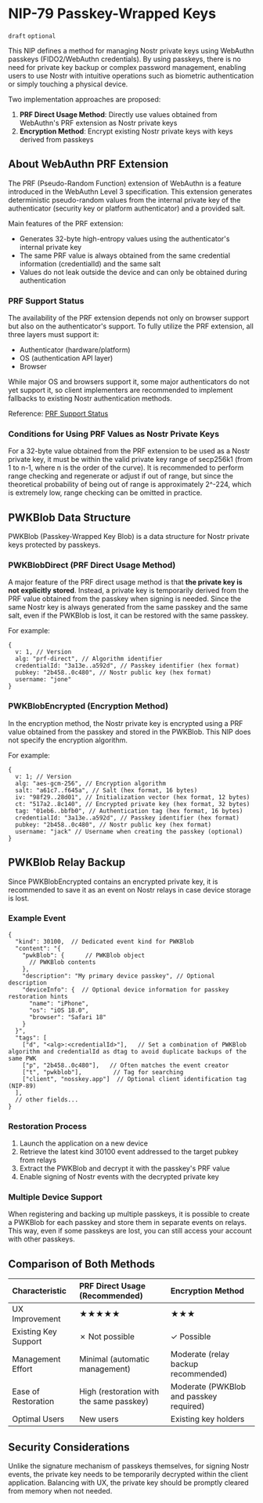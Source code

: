 NIP-79
Passkey-Wrapped Keys
==========================

`draft` `optional`

This NIP defines a method for managing Nostr private keys using WebAuthn passkeys (FIDO2/WebAuthn credentials). By using passkeys, there is no need for private key backup or complex password management, enabling users to use Nostr with intuitive operations such as biometric authentication or simply touching a physical device.

Two implementation approaches are proposed:

1. **PRF Direct Usage Method**: Directly use values obtained from WebAuthn's PRF extension as Nostr private keys
2. **Encryption Method**: Encrypt existing Nostr private keys with keys derived from passkeys

## About WebAuthn PRF Extension

The PRF (Pseudo-Random Function) extension of WebAuthn is a feature introduced in the WebAuthn Level 3 specification. This extension generates deterministic pseudo-random values from the internal private key of the authenticator (security key or platform authenticator) and a provided salt.

Main features of the PRF extension:
- Generates 32-byte high-entropy values using the authenticator's internal private key
- The same PRF value is always obtained from the same credential information (credentialId) and the same salt
- Values do not leak outside the device and can only be obtained during authentication

### PRF Support Status

The availability of the PRF extension depends not only on browser support but also on the authenticator's support. To fully utilize the PRF extension, all three layers must support it:

- Authenticator (hardware/platform)
- OS (authentication API layer)
- Browser

While major OS and browsers support it, some major authenticators do not yet support it, so client implementers are recommended to implement fallbacks to existing Nostr authentication methods.

Reference: [PRF Support Status](https://github.com/ocknamo/nosskey-sdk/blob/main/docs/en/prf-support-tables.en.md)

### Conditions for Using PRF Values as Nostr Private Keys

For a 32-byte value obtained from the PRF extension to be used as a Nostr private key, it must be within the valid private key range of secp256k1 (from 1 to n-1, where n is the order of the curve).
It is recommended to perform range checking and regenerate or adjust if out of range, but since the theoretical probability of being out of range is approximately 2^-224, which is extremely low, range checking can be omitted in practice.

## PWKBlob Data Structure

PWKBlob (Passkey-Wrapped Key Blob) is a data structure for Nostr private keys protected by passkeys.

### PWKBlobDirect (PRF Direct Usage Method)

A major feature of the PRF direct usage method is that **the private key is not explicitly stored**. Instead, a private key is temporarily derived from the PRF value obtained from the passkey when signing is needed. Since the same Nostr key is always generated from the same passkey and the same salt, even if the PWKBlob is lost, it can be restored with the same passkey.

For example:

```jsonc
{
  v: 1, // Version
  alg: "prf-direct", // Algorithm identifier
  credentialId: "3a13e..a592d", // Passkey identifier (hex format)
  pubkey: "2b458..0c480", // Nostr public key (hex format)
  username: "jone"
}
```

### PWKBlobEncrypted (Encryption Method)

In the encryption method, the Nostr private key is encrypted using a PRF value obtained from the passkey and stored in the PWKBlob.
This NIP does not specify the encryption algorithm.

For example:

```jsonc
{
  v: 1; // Version
  alg: "aes-gcm-256", // Encryption algorithm
  salt: "a61c7..f645a", // Salt (hex format, 16 bytes)
  iv: "98f29..28d01", // Initialization vector (hex format, 12 bytes)
  ct: "517a2..8c140", // Encrypted private key (hex format, 32 bytes)
  tag: "01eb6..bbfb0", // Authentication tag (hex format, 16 bytes)
  credentialId: "3a13e..a592d", // Passkey identifier (hex format)
  pubkey: "2b458..0c480", // Nostr public key (hex format)
  username: "jack" // Username when creating the passkey (optional)
}
```

## PWKBlob Relay Backup

Since PWKBlobEncrypted contains an encrypted private key, it is recommended to save it as an event on Nostr relays in case device storage is lost.

### Example Event

```jsonc
{
  "kind": 30100,  // Dedicated event kind for PWKBlob
  "content": "{
    "pwkBlob": {      // PWKBlob object
      // PWKBlob contents
    },
    "description": "My primary device passkey", // Optional description
    "deviceInfo": {  // Optional device information for passkey restoration hints
      "name": "iPhone",
      "os": "iOS 18.0",
      "browser": "Safari 18"
    }
  }",
  "tags": [
    ["d", "<alg>:<credentialId>"],   // Set a combination of PWKBlob algorithm and credentialId as dtag to avoid duplicate backups of the same PWK
    ["p", "2b458..0c480"],   // Often matches the event creator
    ["t", "pwkblob"],         // Tag for searching
    ["client", "nosskey.app"]  // Optional client identification tag (NIP-89)
  ],
  // other fields...
}
```

### Restoration Process

1. Launch the application on a new device
2. Retrieve the latest kind 30100 event addressed to the target pubkey from relays
3. Extract the PWKBlob and decrypt it with the passkey's PRF value
4. Enable signing of Nostr events with the decrypted private key

### Multiple Device Support

When registering and backing up multiple passkeys, it is possible to create a PWKBlob for each passkey and store them in separate events on relays. This way, even if some passkeys are lost, you can still access your account with other passkeys.

## Comparison of Both Methods

| Characteristic | PRF Direct Usage (Recommended) | Encryption Method |
|:---------------|:------------------------------|:------------------|
| UX Improvement | ★★★★★ | ★★★ |
| Existing Key Support | ✗ Not possible | ✓ Possible |
| Management Effort | Minimal (automatic management) | Moderate (relay backup recommended) |
| Ease of Restoration | High (restoration with the same passkey) | Moderate (PWKBlob and passkey required) |
| Optimal Users | New users | Existing key holders |

## Security Considerations

Unlike the signature mechanism of passkeys themselves, for signing Nostr events, the private key needs to be temporarily decrypted within the client application. Balancing with UX, the private key should be promptly cleared from memory when not needed.
